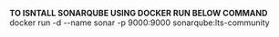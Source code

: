 **TO ISNTALL SONARQUBE USING DOCKER RUN BELOW COMMAND**  
docker run -d --name sonar -p 9000:9000 sonarqube:lts-community
